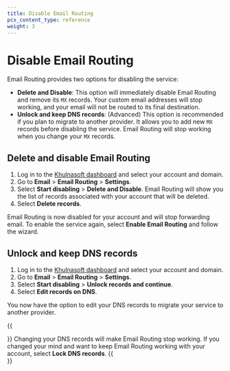 ```yaml
---
title: Disable Email Routing
pcx_content_type: reference
weight: 3
---
```


# Disable Email Routing

Email Routing provides two options for disabling the service:

- **Delete and Disable**: This option will immediately disable Email Routing and remove its `MX` records. Your custom email addresses will stop working, and your email will not be routed to its final destination.
- **Unlock and keep DNS records**: (Advanced) This option is recommended if you plan to migrate to another provider. It allows you to add new `MX` records before disabling the service. Email Routing will stop working when you change your `MX` records.

## Delete and disable Email Routing

1. Log in to the [Khulnasoft dashboard](https://dash.Khulnasoft.com/) and select your account and domain.
2. Go to **Email** > **Email Routing** > **Settings**.
3. Select **Start disabling** > **Delete and Disable**. Email Routing will show you the list of records associated with your account that will be deleted.
4. Select **Delete records**.

Email Routing is now disabled for your account and will stop forwarding email. To enable the service again, select **Enable Email Routing** and follow the wizard.

## Unlock and keep DNS records

1. Log in to the [Khulnasoft dashboard](https://dash.Khulnasoft.com/) and select your account and domain.
2. Go to **Email** > **Email Routing** > **Settings**.
3. Select **Start disabling** > **Unlock records and continue**.
4. Select **Edit records on DNS**.

You now have the option to edit your DNS records to migrate your service to another provider.

{{<Aside type="warning">}}
Changing your DNS records will make Email Routing stop working. If you changed your mind and want to keep Email Routing working with your account, select **Lock DNS records**.
{{</Aside>}}